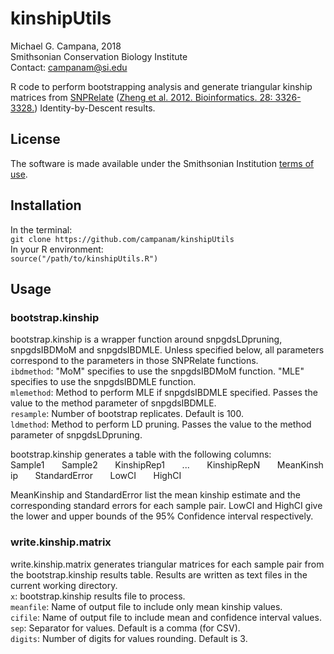 # kinshipUtils
Michael G. Campana, 2018  
Smithsonian Conservation Biology Institute  
Contact: <campanam@si.edu>  

R code to perform bootstrapping analysis and generate triangular kinship matrices from [SNPRelate](https://github.com/zhengxwen/SNPRelate) ([Zheng et al. 2012. Bioinformatics. 28: 3326-3328.](https://academic.oup.com/bioinformatics/article/28/24/3326/245844)) Identity-by-Descent results.  

## License  
The software is made available under the Smithsonian Institution [terms of use](https://www.si.edu/termsofuse).  

## Installation  
In the terminal:  
`git clone https://github.com/campanam/kinshipUtils`  
In your R environment:  
`source("/path/to/kinshipUtils.R")`  

## Usage  
### bootstrap.kinship  
bootstrap.kinship is a wrapper function around snpgdsLDpruning, snpgdsIBDMoM and snpgdsIBDMLE. Unless specified below, all parameters correspond to the parameters in those SNPRelate functions.  
`ibdmethod`: "MoM" specifies to use the snpgdsIBDMoM function. "MLE" specifies to use the snpgdsIBDMLE function.  
`mlemethod`: Method to perform MLE if snpgdsIBDMLE specified. Passes the value to the method parameter of snpgdsIBDMLE.  
`resample`: Number of bootstrap replicates. Default is 100.  
`ldmethod`: Method to perform LD pruning. Passes the value to the method parameter of snpgdsLDpruning.  

bootstrap.kinship generates a table with the following columns:  
Sample1&nbsp;&nbsp;&nbsp;&nbsp;&nbsp;&nbsp;&nbsp;Sample2&nbsp;&nbsp;&nbsp;&nbsp;&nbsp;&nbsp;&nbsp;KinshipRep1&nbsp;&nbsp;&nbsp;&nbsp;&nbsp;&nbsp;&nbsp;...&nbsp;&nbsp;&nbsp;&nbsp;&nbsp;&nbsp;&nbsp;KinshipRepN&nbsp;&nbsp;&nbsp;&nbsp;&nbsp;&nbsp;&nbsp;MeanKinship&nbsp;&nbsp;&nbsp;&nbsp;&nbsp;&nbsp;&nbsp;StandardError&nbsp;&nbsp;&nbsp;&nbsp;&nbsp;&nbsp;&nbsp;LowCI&nbsp;&nbsp;&nbsp;&nbsp;&nbsp;&nbsp;&nbsp;HighCI

MeanKinship and StandardError list the mean kinship estimate and the corresponding standard errors for each sample pair. LowCI and HighCI give the lower and upper bounds of the 95% Confidence interval respectively.  

### write.kinship.matrix  
write.kinship.matrix generates triangular matrices for each sample pair from the bootstrap.kinship results table. Results are written as text files in the current working directory.  
`x`: bootstrap.kinship results file to process.  
`meanfile`: Name of output file to include only mean kinship values.  
`cifile`: Name of output file to include mean and confidence interval values.  
`sep`: Separator for values. Default is a comma (for CSV).  
`digits`: Number of digits for values rounding. Default is 3.  
